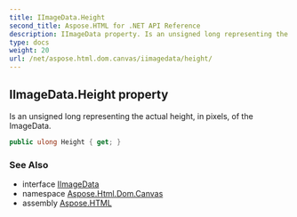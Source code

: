 ```yaml
---
title: IImageData.Height
second_title: Aspose.HTML for .NET API Reference
description: IImageData property. Is an unsigned long representing the actual height in pixels of the ImageData
type: docs
weight: 20
url: /net/aspose.html.dom.canvas/iimagedata/height/
---
```

## IImageData.Height property

Is an unsigned long representing the actual height, in pixels, of the ImageData.

```csharp
public ulong Height { get; }
```

### See Also

* interface [IImageData](../)
* namespace [Aspose.Html.Dom.Canvas](../../../aspose.html.dom.canvas/)
* assembly [Aspose.HTML](../../../)

